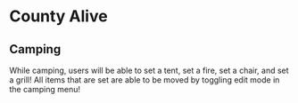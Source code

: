 # County Alive
## Camping
While camping, users will be able to set a tent, set a fire, set a chair, and set a grill! All items that are set are able to be moved by toggling edit mode in the camping menu!
